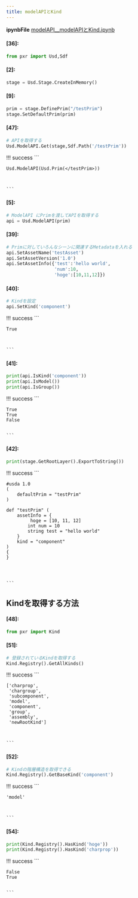 ```yaml
---
title: modelAPIとKind
---
```

**ipynbFile** [modelAPI__modelAPIとKind.ipynb](https://github.com/fereria/reincarnation_tech/blob/master/notebooks/USD/modelAPI__modelAPIとKind.ipynb)
#### [36]:


```python
from pxr import Usd,Sdf
```


#### [2]:


```python
stage = Usd.Stage.CreateInMemory()
```


#### [9]:


```python
prim = stage.DefinePrim("/testPrim")
stage.SetDefaultPrim(prim)
```


#### [47]:


```python
# APIを取得する
Usd.ModelAPI.Get(stage,Sdf.Path('/testPrim'))
```

!!! success
    ```




    Usd.ModelAPI(Usd.Prim(</testPrim>))



    ```


#### [5]:


```python
# ModelAPI にPrimを渡してAPIを取得する
api = Usd.ModelAPI(prim)
```


#### [39]:


```python
# Primに対していろんなシーンに関連するMetadataを入れる
api.SetAssetName('testAsset')
api.SetAssetVersion('1.0')
api.SetAssetInfo({'test':'hello world',
                  'num':10,
                  'hoge':[10,11,12]})
```


#### [40]:


```python
# Kindを設定
api.SetKind('component')
```

!!! success
    ```




    True



    ```


#### [41]:


```python
print(api.IsKind('component'))
print(api.IsModel())
print(api.IsGroup())
```

!!! success
    ```

    True
    True
    False
    

    ```


#### [42]:


```python
print(stage.GetRootLayer().ExportToString())
```

!!! success
    ```

    #usda 1.0
    (
        defaultPrim = "testPrim"
    )
    
    def "testPrim" (
        assetInfo = {
             hoge = [10, 11, 12]
            int num = 10
            string test = "hello world"
        }
        kind = "component"
    )
    {
    }
    
    
    

    ```

## Kindを取得する方法


#### [48]:


```python
from pxr import Kind
```


#### [51]:


```python
# 登録されているKindを取得する
Kind.Registry().GetAllKinds()
```

!!! success
    ```




    ['charprop',
     'chargroup',
     'subcomponent',
     'model',
     'component',
     'group',
     'assembly',
     'newRootKind']



    ```


#### [52]:


```python
# Kindの階層構造を取得できる
Kind.Registry().GetBaseKind('component')
```

!!! success
    ```




    'model'



    ```


#### [54]:


```python
print(Kind.Registry().HasKind('hoge'))
print(Kind.Registry().HasKind('charprop'))
```

!!! success
    ```

    False
    True
    

    ```